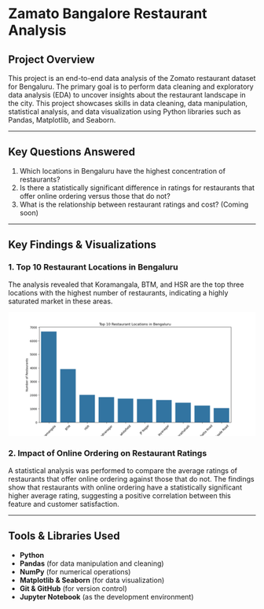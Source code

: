 # Zamato Bangalore Restaurant Analysis

## Project Overview

This project is an end-to-end data analysis of the Zomato restaurant dataset for Bengaluru. The primary goal is to perform data cleaning and exploratory data analysis (EDA) to uncover insights about the restaurant landscape in the city. This project showcases skills in data cleaning, data manipulation, statistical analysis, and data visualization using Python libraries such as Pandas, Matplotlib, and Seaborn.

---

## Key Questions Answered

1.  Which locations in Bengaluru have the highest concentration of restaurants?
2.  Is there a statistically significant difference in ratings for restaurants that offer online ordering versus those that do not?
3.  What is the relationship between restaurant ratings and cost? (Coming soon)

---

## Key Findings & Visualizations

### 1. Top 10 Restaurant Locations in Bengaluru

The analysis revealed that Koramangala, BTM, and HSR are the top three locations with the highest number of restaurants, indicating a highly saturated market in these areas.

![Top 10 Restaurant Locations](top_10_locations.png)

### 2. Impact of Online Ordering on Restaurant Ratings

A statistical analysis was performed to compare the average ratings of restaurants that offer online ordering against those that do not. The findings show that restaurants with online ordering have a statistically significant higher average rating, suggesting a positive correlation between this feature and customer satisfaction.

---

## Tools & Libraries Used

* **Python**
* **Pandas** (for data manipulation and cleaning)
* **NumPy** (for numerical operations)
* **Matplotlib & Seaborn** (for data visualization)
* **Git & GitHub** (for version control)
* **Jupyter Notebook** (as the development environment)
